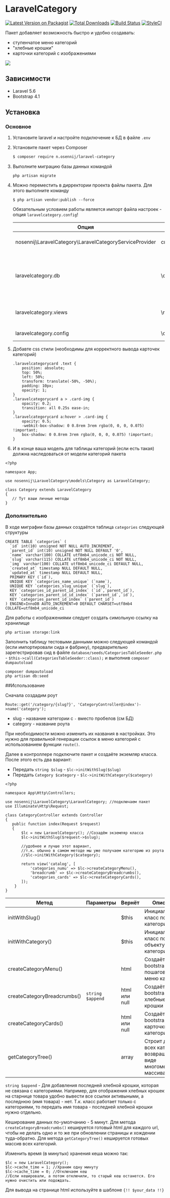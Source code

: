 # LaravelCategory
   
   [![Latest Version on Packagist][ico-version]][link-packagist]
   [![Total Downloads][ico-downloads]][link-downloads]
   [![Build Status][ico-travis]][link-travis]
   [![StyleCI][ico-styleci]][link-styleci]
   
   Пакет добавляет возможность быстро и удобно создавать:
   - ступенчатое меню категорий
   - "хлебные крошки"
   - карточки категорий с изображениями 
   
   ![](https://media.giphy.com/media/1zJnGQZKXnC2XIK6oc/giphy.gif)
   
## Зависимости
   - Laravel 5.6
   - Bootstrap 4.1
   
## Установка
### Основное
   
   1. Установите laravel и настройте подключение к БД в файле `.env`
   1. Установите пакет через Composer
       ``` bash
       $ composer require n.osennij/laravel-category
       ```
   1. Выполните миграцию базы данных командой
       ```
       php artisan migrate
       ```    
   1. Можно переместить в дирректории проекта файлы пакета. Для этого выполните команду
       ```
       $ php artisan vendor:publish --force
       ```
       Обязательным условием работы является импорт файла настроек - опция `laravelcategory.config`!
   
       | Опция  | Куда перемещает файл | Описание |
       | ------------- | ------------- | ------------- |
       | nosennij\LaravelCategory\LaravelCategoryServiceProvider | см. ниже  | Перемещает все заданные файлы за раз
       | laravelcategory.db  | \database\  | Перемещает миграфию, а также сида и фабрику для генерации тестовых данных |
       | laravelcategory.views  | \resources\views\vendor\nosennij  | Перемещает виды для возможности их редактирования |
       | laravelcategory.config  | \config  | Перемещает файл настроек |
   1. Добавте css стили (необходимы для корректного вывода карточек категорий)
        ```
        .laravelcategorycard .text {
            position: absolute;
            top: 50%;
            left: 50%;
            transform: translate(-50%, -50%);
            padding: 10px;
            opacity: 1;
        }
        .laravelcategorycard a > .card-img {
            opacity: 0.2;
            transition: all 0.25s ease-in;
        }
        .laravelcategorycard a:hover > .card-img {
            opacity: 0.5;
            -webkit-box-shadow: 0 0.8rem 3rem rgba(0, 0, 0, 0.075) !important;
            box-shadow: 0 0.8rem 3rem rgba(0, 0, 0, 0.075) !important;
        }
        ``` 
   1. И в конце ваша модель для таблицы категорий (если есть такая) должна наследоваться от модели категорий пакета
   
   ```
   <?php
   
   namespace App;
   
   use nosennij\LaravelCategory\models\Category as LaravelCategory;
   
   class Category extends LaravelCategory
   {
      // Тут ваши личные методы
   }
   ```       
        
### Дополнительно
В ходе миграфии базы данных создаётся таблица `categories` следующей структуры

```
CREATE TABLE `categories` (
  `id` int(10) unsigned NOT NULL AUTO_INCREMENT,
  `parent_id` int(10) unsigned NOT NULL DEFAULT '0',
  `name` varchar(100) COLLATE utf8mb4_unicode_ci NOT NULL,
  `slug` varchar(115) COLLATE utf8mb4_unicode_ci NOT NULL,
  `img` varchar(100) COLLATE utf8mb4_unicode_ci DEFAULT NULL,
  `created_at` timestamp NULL DEFAULT NULL,
  `updated_at` timestamp NULL DEFAULT NULL,
  PRIMARY KEY (`id`),
  UNIQUE KEY `categories_name_unique` (`name`),
  UNIQUE KEY `categories_slug_unique` (`slug`),
  KEY `categories_id_parent_id_index` (`id`,`parent_id`),
  KEY `categories_parent_id_id_index` (`parent_id`,`id`),
  KEY `categories_parent_id_index` (`parent_id`)
) ENGINE=InnoDB AUTO_INCREMENT=0 DEFAULT CHARSET=utf8mb4 COLLATE=utf8mb4_unicode_ci
```

Для работы с изображениями следует создать симольную ссылку на хранилище

```
php artisan storage:link
```

Заполнить таблицу тестовыми данными можно следующей командой (если импортировали сида и фабрику), предварительно зарегестрировав сид в файле `database/seeds/CategoriesTableSeeder.php` - `$this->call(CategoriesTableSeeder::class);` и выполнив `composer dumpautoload`

```
composer dumpautoload
php artisan db:seed
```


##Использование

Сначала создадим роут
```
Route::get('/category/{slug?}', 'CategoryController@index')->name('category');
```
- slug - название категории c `-` вместо пробелов (см БД)
- category - название роута

При необходимости можно изменить их названия в настройках. Это нужно для правильной генерации ссылок в меню категорий с использованием функции `route()`.

Далее в контроллере подключите пакет и создаёте экземляр класса.
После этого есть два вариант:
- Передать `string $slug` - `$lc->initWithSlug($slug)`
- Передать `Category $category` - `$lc->initWithCategory($category)`

```
<?php

namespace App\Http\Controllers;

use nosennij\LaravelCategory\LaravelCategory; //подключаем пакет
use Illuminate\Http\Request;

class CategoryController extends Controller
{
   public function index(Request $request)
   {
       $lc = new LaravelCategory(); //Созадём экземляр класса
       $lc->initWithSlug($request->$slug);
       
       //удобнее и лучше этот вариант, 
       //т.к. обычно в самом методе мы уже получаем категорию из роута
       //$lc->initWithCategory($category);
      
       return view('catalog', [
           'categories_numu' => $lc->createCategoryMenu(),
           'breadcrumb' => $lc->createCategoryBreadcrumbs(),
           'categories_сards' => $lc->createCategoryCards(),
       ]);
    }
}
```

| Метод  | Параметры | Вернёт | Описание |  Кеш |
| ------------- | ------------- | ------------- | ------------- | ------------- |
| initWithSlug()  |   | $this | Инициализирует класс по $slug категории |  |
| initWithCategory()  |   | $this | Инициализирует класс по объекту модели категории  | |
| createCategoryMenu()  |   | html | Создаёт bootstrap 4 пошаговое меню категорий  | |
| createCategoryBreadcrumbs()  | `string $append`  | html или null | Создаёт bootstrap 4 хлебные крошки | да |
| createCategoryCards()  |   | html или null | Создаёт bootstrap 4 карточки категорий  | |
| getCategoryTree()  |   | array | Строит дерево всех категори и возвращает в виде многомерного массива  | да |

`string $append` - Для добавления последней хлебной крошки, которая не связана с категориями. Например, для отображения хлебных крошек на старнице товара удобно вывести все ссылки активыными, а последнюю (имя товара) - нет. Т.к. класс работает только с категориями, то передать имя товара - последней хлебной крошки нужно отдельно.

Кеширование данных по-умолчанию - 5 минут. Для метода `createCategoryBreadcrumbs()` кешируется готовый html для каждого url, чтобы не делать одно и то же при обновлении страницы и хождении туда-обратно. Для метода `getCategoryTree()` кешируется готовых массив всех категорий.

Изменить время (в минутых) хранения кеша можно так:

```
$lc = new LaravelCategory();
$lc->cache_time = 1; //Храним одну минуту
$lc->cache_time = 0; //Отключаем кеш
//Если кешировали, а потом отключили, то старый кеш останется. Его нужно очистить или подождать.
```

Для вывода на странице html используйте в шаблоне `{!! $your_data !!}`


[ico-version]: https://img.shields.io/packagist/v/nosennij/laravelcategory.svg?style=flat-square
[ico-downloads]: https://img.shields.io/packagist/dt/nosennij/laravelcategory.svg?style=flat-square
[ico-travis]: https://travis-ci.org/n-osennij/laravel-category.svg?branch=master
[ico-styleci]: https://styleci.io/repos/145241800/shield

[link-packagist]: https://packagist.org/packages/n.osennij/laravel-category
[link-downloads]: https://packagist.org/packages/n.osennij/laravel-category
[link-travis]: https://travis-ci.org/n-osennij/laravel-category
[link-styleci]: https://styleci.io/repos/145241800
